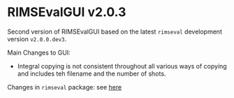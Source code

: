 # RIMSEvalGUI v2.0.3

Second version of RIMSEvalGUI based on the latest `rimseval` development version `v2.0.0.dev3`.

Main Changes to GUI:
- Integral copying is not consistent throughout all various ways of copying and includes teh filename and the number of shots.

Changes in `rimseval` package: see [here](https://github.com/RIMS-Code/RIMSEval/releases/tag/v2.0.0.dev3)
